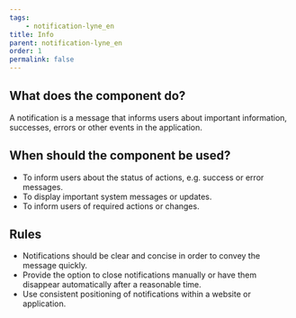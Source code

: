 ```yaml
---
tags: 
    - notification-lyne_en
title: Info
parent: notification-lyne_en
order: 1
permalink: false
---
```


## What does the component do?
A notification is a message that informs users about important information, successes, errors or other events in the application.

## When should the component be used?
* To inform users about the status of actions, e.g. success or error messages.
* To display important system messages or updates.
* To inform users of required actions or changes.

## Rules
* Notifications should be clear and concise in order to convey the message quickly.
* Provide the option to close notifications manually or have them disappear automatically after a reasonable time.
* Use consistent positioning of notifications within a website or application.
